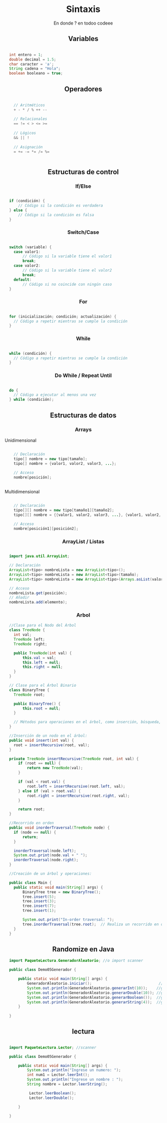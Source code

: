 <h1 align="center"> Sintaxis </h1>

<p align="center">En donde ? en todoo codeee</p>

<h2 align="center"> Variables </h2>

```java

  int entero = 1;
  double decimal = 1.5;
  char caracter = 'a';
  String cadena = "Hola";
  boolean booleano = true;


```


<h2 align="center"> Operadores </h2>

```java
  
    // Aritméticos
    + - * / % ++ --
  
    // Relacionales
    == != < > <= >=
  
    // Lógicos
    && || !
  
    // Asignación
    = += -= *= /= %=
  
```


<h2 align="center"> Estructuras de control </h2>

<h3 align = "center"> If/Else </h3>
  
```java

  if (condición) {
      // Código si la condición es verdadera
  } else {
      // Código si la condición es falsa
  }

```

<h3 align = "center"> Switch/Case </h3>
  
```java

  switch (variable) {
    case valor1:
        // Código si la variable tiene el valor1
        break;
    case valor2:
        // Código si la variable tiene el valor2
        break;
    default:
        // Código si no coincide con ningún caso
  }

```

<h3 align = "center"> For </h3>
  
```java

  for (inicialización; condición; actualización) {
    // Código a repetir mientras se cumple la condición
  }

```

<h3 align = "center"> While </h3>
  
```java

  while (condición) {
    // Código a repetir mientras se cumple la condición
  }

```

<h3 align = "center"> Do While / Repeat Until </h3>
  
```java

  do {
    // Código a ejecutar al menos una vez
  } while (condición);

```

<h2 align="center"> Estructuras de datos </h2>

<h3 align = "center"> Arrays </h3>

<p> Unidimensional </p> 

```java
  
    // Declaración
    tipo[] nombre = new tipo[tamaño];
    tipo[] nombre = {valor1, valor2, valor3, ...};
  
    // Acceso
    nombre[posición];
  
```

<p> Multidimensional </p>

```java
  
    // Declaración
    tipo[][] nombre = new tipo[tamaño1][tamaño2];
    tipo[][] nombre = {{valor1, valor2, valor3, ...}, {valor1, valor2, valor3, ...}, ...};
  
    // Acceso
    nombre[posición1][posición2];

```

<h3 align = "center"> ArrayList / Listas </h3>

```java

  import java.util.ArrayList;

  // Declaración
  ArrayList<tipo> nombreLista = new ArrayList<tipo>();
  ArrayList<tipo> nombreLista = new ArrayList<tipo>(tamaño);
  ArrayList<tipo> nombreLista = new ArrayList<tipo>(Arrays.asList(valor1, valor2, valor3, ...));

  // Acceso
  nombreLista.get(posición);
  // Añadir
  nombreLista.add(elemento);

```

<h3 align = "center"> Arbol </h3>

```java
  //Clase para el Nodo del Árbol
  class TreeNode {
    int val;
    TreeNode left;
    TreeNode right;

    public TreeNode(int val) {
        this.val = val;
        this.left = null;
        this.right = null;
    }
  }

  // Clase para el Árbol Binario
  class BinaryTree {
    TreeNode root;

    public BinaryTree() {
        this.root = null;
    }

    // Métodos para operaciones en el árbol, como inserción, búsqueda, eliminación, recorridos, etc.
  }

  //Inserción de un nodo en el árbol:
  public void insert(int val) {
    root = insertRecursive(root, val);
  }

  private TreeNode insertRecursive(TreeNode root, int val) {
      if (root == null) {
          return new TreeNode(val);
      }

      if (val < root.val) {
          root.left = insertRecursive(root.left, val);
      } else if (val > root.val) {
          root.right = insertRecursive(root.right, val);
      }

      return root;
  }

  //Recorrido en orden
  public void inorderTraversal(TreeNode node) {
    if (node == null) {
        return;
    }

    inorderTraversal(node.left);
    System.out.print(node.val + " ");
    inorderTraversal(node.right);
  }

  //Creación de un árbol y operaciones:

  public class Main {
    public static void main(String[] args) {
        BinaryTree tree = new BinaryTree();
        tree.insert(5);
        tree.insert(3);
        tree.insert(7);
        tree.insert(1);

        System.out.print("In-order traversal: ");
        tree.inorderTraversal(tree.root);  // Realiza un recorrido en orden del árbol
    }
  }

```

<h2 align="center"> Randomize en Java </h2>

```java
  import PaqueteLectura.GeneradorAleatorio; //o import scanner

  public class Demo05Generador {

      public static void main(String[] args) {
          GeneradorAleatorio.iniciar();                              //inicia el generador aleatorio
          System.out.println(GeneradorAleatorio.generarInt(10));    //genera un int entre 0 y 9
          System.out.println(GeneradorAleatorio.generarDouble(10)); //genera un double entre 0 y 9
          System.out.println(GeneradorAleatorio.generarBoolean());  //genera un boolean
          System.out.println(GeneradorAleatorio.generarString(4));  //genera un string de 4 letras
      }
      
  }

```

<h2 align="center"> lectura </h2>

```java

  import PaqueteLectura.Lector; //scanner

  public class Demo05Generador {

      public static void main(String[] args) {
          System.out.println("Ingrese un numero: ");
          int num1 = Lector.leerInt();
          System.out.println("Ingrese un nombre : ");
          String nombre = Lector.leerString();

           Lector.leerBoolean();
           Lector.leerDouble();

      }
      
  }

```